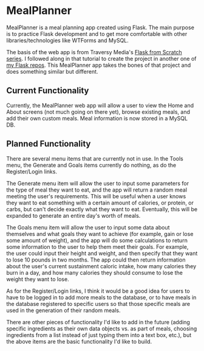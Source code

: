 # MealPlanner
MealPlanner is a meal planning app created using Flask. The main purpose is to practice Flask development and to get more comfortable with other libraries/technologies like WTForms and MySQL.

The basis of the web app is from Traversy Media's [Flask from Scratch series](https://www.youtube.com/watch?v=zRwy8gtgJ1A). I followed along in that tutorial to create the project in another one of [my Flask repos](https://github.com/ColtanF/FlaskTutorialCode). This MealPlanner app takes the bones of that project and does something similar but different.

## Current Functionality

Currently, the MealPlanner web app will allow a user to view the Home and About screens (not much going on there yet), browse existing meals, and add their own custom meals. Meal information is now stored in a MySQL DB.

## Planned Functionality

There are several menu items that are currently not in use. In the Tools menu, the Generate and Goals items currently do nothing, as do the Register/Login links.

The Generate menu item will allow the user to input some parameters for the type of meal they want to eat, and the app will return a random meal meeting the user's requirements. This will be useful when a user knows they want to eat something with a certain amount of calories, or protein, or carbs, but can't decide exactly what they want to eat. Eventually, this will be expanded to generate an entire day's worth of meals.

The Goals menu item will allow the user to input some data about themselves and what goals they want to achieve (for example, gain or lose some amount of weight), and the app will do some calculations to return some information to the user to help them meet their goals. For example, the user could input their height and weight, and then specify that they want to lose 10 pounds in two months. The app could then return information about the user's current sustainment caloric intake, how many calories they burn in a day, and how many calories they should consume to lose the weight they want to lose.

As for the Register/Login links, I think it would be a good idea for users to have to be logged in to add more meals to the database, or to have meals in the database registered to specific users so that those specific meals are used in the generation of their random meals.

There are other pieces of functionality I'd like to add in the future (adding specific ingredients as their own data objects vs. as part of meals, choosing ingredients from a list instead of just typing them into a text box, etc.), but the above items are the basic functionality I'd like to build.